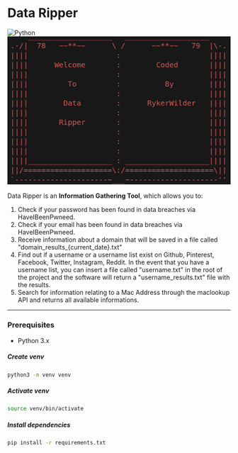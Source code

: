 # Data Ripper

![Python](https://img.shields.io/badge/Python-3776AB?style=flat&logo=python&logoColor=white)
![data_ripper](./data_ripper/assets/data-ripper.png)

Data Ripper is an **Information Gathering Tool**, which allows you to:
1. Check if your password has been found in data breaches via HaveIBeenPwneed.
2. Check if your email has been found in data breaches via HaveIBeenPwneed.
3. Receive information about a domain that will be saved in a file called "domain_results_{current_date}.txt"
4. Find out if a username or a username list exist on Github, Pinterest, Facebook, Twitter, Instagram, Reddit. In the event that you have a username list, you can insert a file called "username.txt" in the root of the project and the software will return a "username_results.txt" file with the results.
5. Search for information relating to a Mac Address through the maclookup API and returns all available informations.

---

### Prerequisites
- Python 3.x

##### Create venv
```bash
python3 -m venv venv
```

##### Activate venv
```bash
source venv/bin/activate
```

##### Install dependencies
```bash
pip install -r requirements.txt
```
